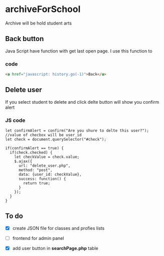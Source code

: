 # archiveForSchool
Archive will be hold student arts

## Back button
Java Script have function with get last open page. I use this function to 
### code
```HTML
<a href="javascript: history.go(-1)">Back</a>
```

## Delete user
If you select student to delete and click delte button will show you confirm alert
### JS code
```JS
let confirmAlert = confirm("Are you shure to delte this user?");
//value of checbox will be user_id
let check = document.querySelector("#check");

if(confirmAlert == true) {
  if(check.checked) {
    let checkValue = check.value;
    $.ajax({
      url: "delete_user.php",
      method: "post",
      data: {user_id: checkValue},
      success: function() {
        return true;
      }
    });
  }
}
```


## To do
- [x] create JSON file for classes and profies lists
- [ ] frontend for admin panel
- [x] add user button in <strong>searchPage.php</strong> table

